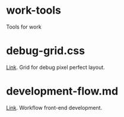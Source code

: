 # work-tools
Tools for work

# debug-grid.css
[Link](/src/debug-grid.css). Grid for debug pixel perfect layout.

# development-flow.md
[Link](/src/development-workflow.md). Workflow front-end development.
